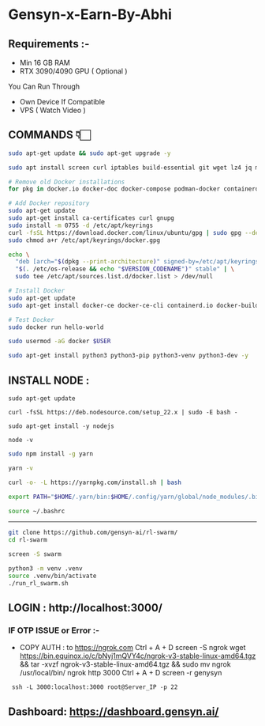 # Gensyn-x-Earn-By-Abhi

## Requirements :-

* Min 16 GB RAM
* RTX 3090/4090 GPU ( Optional )

You Can Run Through 
* Own Device If Compatible 
* VPS ( Watch Video )

## COMMANDS 👇🏻

```bash
sudo apt-get update && sudo apt-get upgrade -y
```
```bash
sudo apt install screen curl iptables build-essential git wget lz4 jq make gcc nano automake autoconf tmux htop nvme-cli libgbm1 pkg-config libssl-dev libleveldb-dev tar clang bsdmainutils ncdu unzip libleveldb-dev  -y
```
```bash
# Remove old Docker installations
for pkg in docker.io docker-doc docker-compose podman-docker containerd runc; do sudo apt-get remove $pkg; done

# Add Docker repository
sudo apt-get update
sudo apt-get install ca-certificates curl gnupg
sudo install -m 0755 -d /etc/apt/keyrings
curl -fsSL https://download.docker.com/linux/ubuntu/gpg | sudo gpg --dearmor -o /etc/apt/keyrings/docker.gpg
sudo chmod a+r /etc/apt/keyrings/docker.gpg

echo \
  "deb [arch="$(dpkg --print-architecture)" signed-by=/etc/apt/keyrings/docker.gpg] https://download.docker.com/linux/ubuntu \
  "$(. /etc/os-release && echo "$VERSION_CODENAME")" stable" | \
  sudo tee /etc/apt/sources.list.d/docker.list > /dev/null

# Install Docker
sudo apt-get update
sudo apt-get install docker-ce docker-ce-cli containerd.io docker-buildx-plugin docker-compose-plugin

# Test Docker
sudo docker run hello-world
```
```bash
sudo usermod -aG docker $USER
```

```bash
sudo apt-get install python3 python3-pip python3-venv python3-dev -y
```

## INSTALL NODE :

```
sudo apt-get update
```
```
curl -fsSL https://deb.nodesource.com/setup_22.x | sudo -E bash -
```
```
sudo apt-get install -y nodejs
```
```
node -v
```
```bash
sudo npm install -g yarn
```
```bash
yarn -v
```

```bash
curl -o- -L https://yarnpkg.com/install.sh | bash
```
```bash
export PATH="$HOME/.yarn/bin:$HOME/.config/yarn/global/node_modules/.bin:$PATH"
```
```bash
source ~/.bashrc
```

---

```bash
git clone https://github.com/gensyn-ai/rl-swarm/
cd rl-swarm
```

```bash
screen -S swarm
```
```bash
python3 -m venv .venv
source .venv/bin/activate
./run_rl_swarm.sh
```

## LOGIN : http://localhost:3000/

### IF OTP ISSUE or Error :-

* COPY AUTH : to https://ngrok.com
Ctrl + A + D
screen -S ngrok
wget https://bin.equinox.io/c/bNyj1mQVY4c/ngrok-v3-stable-linux-amd64.tgz && tar -xvzf ngrok-v3-stable-linux-amd64.tgz && sudo mv ngrok /usr/local/bin/
ngrok http 3000
Ctrl + A + D 
screen -r genysyn
```
 ssh -L 3000:localhost:3000 root@Server_IP -p 22
```

## Dashboard: https://dashboard.gensyn.ai/
